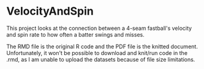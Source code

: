# VelocityAndSpin
This project looks at the connection between a 4-seam fastball's velocity and spin rate to how often a batter swings and misses.

The RMD file is the original R code and the PDF file is the knitted document. Unfortunately, it won't be possible to download and knit/run code in the .rmd, as I am unable to upload the datasets because of file size limitations.
